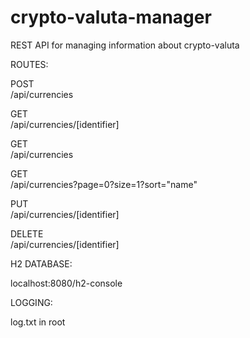 # crypto-valuta-manager
REST API for managing information about crypto-valuta


ROUTES:
     
POST                
/api/currencies

GET                 
/api/currencies/[identifier]

GET                 
/api/currencies

GET                 
/api/currencies?page=0?size=1?sort="name"

PUT                 
/api/currencies/[identifier]

DELETE              
/api/currencies/[identifier]


H2 DATABASE: 

localhost:8080/h2-console


LOGGING:

log.txt in root
